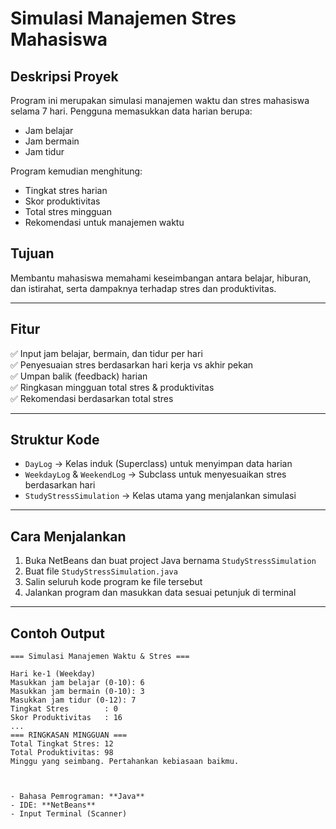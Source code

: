 
# Simulasi Manajemen Stres Mahasiswa 

## Deskripsi Proyek
Program ini merupakan simulasi manajemen waktu dan stres mahasiswa selama 7 hari. Pengguna memasukkan data harian berupa:
- Jam belajar
- Jam bermain
- Jam tidur

Program kemudian menghitung:
- Tingkat stres harian
- Skor produktivitas
- Total stres mingguan
- Rekomendasi untuk manajemen waktu

## Tujuan
Membantu mahasiswa memahami keseimbangan antara belajar, hiburan, dan istirahat, serta dampaknya terhadap stres dan produktivitas.

---

## Fitur
✅ Input jam belajar, bermain, dan tidur per hari  
✅ Penyesuaian stres berdasarkan hari kerja vs akhir pekan  
✅ Umpan balik (feedback) harian  
✅ Ringkasan mingguan total stres & produktivitas  
✅ Rekomendasi berdasarkan total stres  

---

## Struktur Kode
- `DayLog` → Kelas induk (Superclass) untuk menyimpan data harian
- `WeekdayLog` & `WeekendLog` → Subclass untuk menyesuaikan stres berdasarkan hari
- `StudyStressSimulation` → Kelas utama yang menjalankan simulasi

---

## Cara Menjalankan
1. Buka NetBeans dan buat project Java bernama `StudyStressSimulation`
2. Buat file `StudyStressSimulation.java`
3. Salin seluruh kode program ke file tersebut
4. Jalankan program dan masukkan data sesuai petunjuk di terminal

---

## Contoh Output
```
=== Simulasi Manajemen Waktu & Stres ===

Hari ke-1 (Weekday)
Masukkan jam belajar (0-10): 6
Masukkan jam bermain (0-10): 3
Masukkan jam tidur (0-12): 7
Tingkat Stres        : 0
Skor Produktivitas   : 16
...
=== RINGKASAN MINGGUAN ===
Total Tingkat Stres: 12
Total Produktivitas: 98
Minggu yang seimbang. Pertahankan kebiasaan baikmu.



- Bahasa Pemrograman: **Java**
- IDE: **NetBeans**
- Input Terminal (Scanner)

